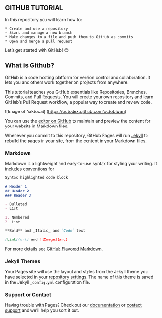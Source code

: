 ## GITHUB TUTORIAL

In this repository you will learn how to:

    * Create and use a repository
    * Start and manage a new branch
    * Make changes to a file and push them to GitHub as commits
    * Open and merge a pull request

Let’s get started with GitHub! :blush:

## What is Github?

GitHub is a code hosting platform for version control and collaboration. It lets you and others work together on projects from anywhere.

This tutorial teaches you GitHub essentials like Repositories, Branches, Commits, and Pull Requests. You will create your own  repository and learn GitHub’s Pull Request workflow, a popular way to create and review code.

![Image of Yaktocat] (https://octodex.github.com/octobiwan)





You can use the [editor on GitHub](https://github.com/eduardomacetas/GithubTutorial/edit/master/README.md) to maintain and preview the content for your website in Markdown files.

Whenever you commit to this repository, GitHub Pages will run [Jekyll](https://jekyllrb.com/) to rebuild the pages in your site, from the content in your Markdown files.

### Markdown

Markdown is a lightweight and easy-to-use syntax for styling your writing. It includes conventions for

```markdown
Syntax highlighted code block

# Header 1
## Header 2
### Header 3

- Bulleted
- List

1. Numbered
2. List

**Bold** and _Italic_ and `Code` text

[Link](url) and ![Image](src)
```

For more details see [GitHub Flavored Markdown](https://guides.github.com/features/mastering-markdown/).

### Jekyll Themes

Your Pages site will use the layout and styles from the Jekyll theme you have selected in your [repository settings](https://github.com/eduardomacetas/GithubTutorial/settings). The name of this theme is saved in the Jekyll `_config.yml` configuration file.

### Support or Contact

Having trouble with Pages? Check out our [documentation](https://help.github.com/categories/github-pages-basics/) or [contact support](https://github.com/contact) and we’ll help you sort it out.
